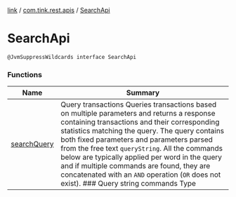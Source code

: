 [link](../../index.md) / [com.tink.rest.apis](../index.md) / [SearchApi](./index.md)

# SearchApi

`@JvmSuppressWildcards interface SearchApi`

### Functions

| Name | Summary |
|---|---|
| [searchQuery](search-query.md) | Query transactions Queries transactions based on multiple parameters and returns a response containing transactions and their corresponding statistics matching the query. The query contains both fixed parameters and parameters parsed from the free text `queryString`. All the commands below are typically applied per word in the query and if multiple commands are found, they are concatenated with an `AND` operation (`OR` does not exist).  ### Query string commands  Type |  Description | Keywords ---- | ----------------- | ----------------- Tags | Searches specifically for transactions with tags.| Words starting with '#'. Amount Span | Searches for transactions within the given amount span. Keywords here depend on the locality of the user. | `over`, `under`, `more than`, `less than`, `around` Date/Time Span | Searches for transactions within the given date/time span. Keywords here depend on the locality of the user. | `weekdays`, `weekends`, `today`, `yesterday`, `this week/month/year`, `last week/month/year`, `week #`. Category | Searches specifically for transactions with the specified category. Keywords here depend on the locality of the user. | `Restaurant`, `Bar``abstract suspend fun searchQuery(body2: `[`SearchQuery`](../../com.tink.rest.models/-search-query/index.md)`, body: `[`AuthenticationContext`](../../com.tink.rest.models/-authentication-context/index.md)`): `[`SearchResponse`](../../com.tink.rest.models/-search-response/index.md) |
